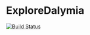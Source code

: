 # ExploreDalymia
[![Build Status](https://travis-ci.org/abbi-gaurav/ExploreDalymia.svg?branch=master)](https://travis-ci.org/abbi-gaurav/ExploreDalymia)
